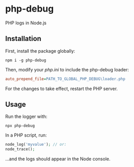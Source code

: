 # php-debug

PHP logs in Node.js

## Installation

First, install the package globally:

```
npm i -g php-debug
```

Then, modify your _php.ini_ to include the php-debug loader:

```ini
auto_prepend_file=PATH_TO_GLOBAL_PHP_DEBUG\loader.php
```

For the changes to take effect, restart the PHP server.

## Usage

Run the logger with:

```
npx php-debug
```

In a PHP script, run:

```php
node_log('myvalue'); // or:
node_trace();
```

...and the logs should appear in the Node console.